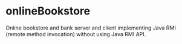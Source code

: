 # onlineBookstore
Online bookstore and bank server and client implementing Java RMI (remote method invocation) without using Java RMI API.
